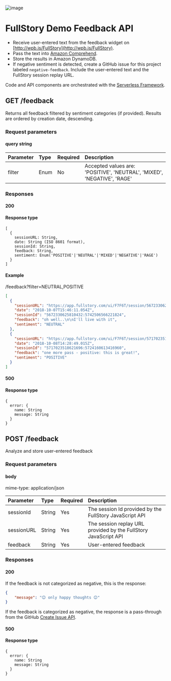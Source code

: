 ![image](https://user-images.githubusercontent.com/11197026/46587664-91b30d00-ca5d-11e8-9457-27696ea65372.png)
# FullStory Demo Feedback API
* Receive user-entered text from the feedback widget on [http://wpb.is/FullStory](http://wpb.is/FullStory).
* Pass the text into [Amazon Comprehend](https://aws.amazon.com/comprehend/).
* Store the results in Amazon DynamoDB.
* If negative sentiment is detected, create a GitHub issue for this project labeled `negative-feedback`. Include the user-entered text and the FullStory session replay URL.

Code and API components are orchestrated with the [Serverless Framework](http://serverless.com).

## GET /feedback
Returns all feedback filtered by sentiment categories (if provided). Results are ordered by creation date, descending.
### Request parameters
#### query string
| Parameter     | Type           | Required  | Description |
| :------------- | :------------- | :----- | :--- |
| filter      | Enum | No | Accepted values are: 'POSITIVE', 'NEUTRAL', 'MIXED', 'NEGATIVE', 'RAGE' |

### Responses
#### 200
#### Response type
```
[
  {
    sessionURL: String,
    date: String (ISO 8601 format),
    sessionId: String,
    feedback: String,
    sentiment: Enum('POSITIVE'|'NEUTRAL'|'MIXED'|'NEGATIVE'|'RAGE')
  }
]
```
#### Example
/feedback?filter=NEUTRAL,POSITIVE
```JSON
[
  {
    "sessionURL": "https://app.fullstory.com/ui/F7F6T/session/5672330625810432%3A5742506566221824%3A1538927170851",
    "date": "2018-10-07T15:46:11.054Z",
    "sessionId": "5672330625810432:5742506566221824",
    "feedback": "oh well..\n\nI'll live with it",
    "sentiment": "NEUTRAL"
  },
  {
    "sessionURL": "https://app.fullstory.com/ui/F7F6T/session/5717023518621696%3A5724160613416960%3A1539008933563",
    "date": "2018-10-08T14:28:49.015Z",
    "sessionId": "5717023518621696:5724160613416960",
    "feedback": "one more pass - positive: this is great!",
    "sentiment": "POSITIVE"
  }
]
```
#### 500
#### Response type
```
{
  error: {
    name: String
    message: String
  }
}
```

## POST /feedback
Analyze and store user-entered feedback
### Request parameters
#### body
mime-type: application/json

| Parameter     | Type           | Required  | Description |
| :------------- | :------------- | :----- | :--- |
| sessionId      | String | Yes | The session Id provided by the FullStory JavaScript API |
| sessionURL      | String | Yes | The session replay URL provided by the FullStory JavaScript API |
| feedback      | String | Yes | User-entered feedback |

### Responses
#### 200

If the feedback is not categorized as negative, this is the response:
```JSON
{
    "message": "😊 only happy thoughts 😊"
}
```

If the feedback is categorized as negative, the response is a pass-through from the GitHub [Create Issue API](https://developer.github.com/v3/issues/#create-an-issue).

#### 500
#### Response type
```
{
  error: {
    name: String
    message: String
  }
}
```
